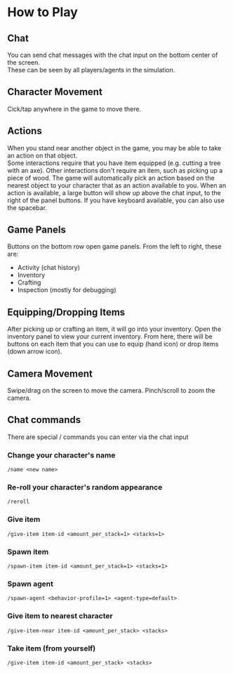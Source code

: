 # How to Play


## Chat
You can send chat messages with the chat input on the bottom center of the screen.  
These can be seen by all players/agents in the simulation.

## Character Movement
Cick/tap anywhere in the game to move there.

## Actions
When you stand near another object in the game, you may be able to take an action on that object.  
Some interactions require that you have item equipped (e.g. cutting a tree with an axe).
Other interactions don't require an item, such as picking up a piece of wood.
The game will automatically pick an action based on the nearest object to your character that as an action available to you.
When an action is available, a large button will show up above the chat input, to the right of the panel buttons.
If you have keyboard available, you can also use the spacebar.

## Game Panels
Buttons on the bottom row open game panels.
From the left to right, these are:
- Activity (chat history)
- Inventory
- Crafting
- Inspection (mostly for debugging)

## Equipping/Dropping Items
After picking up or crafting an item, it will go into your inventory.
Open the inventory panel to view your current inventory.
From here, there will be buttons on each item that you can use to equip (hand icon) or drop items (down arrow icon).

## Camera Movement
Swipe/drag on the screen to move the camera.
Pinch/scroll to zoom the camera.

## Chat commands
There are special / commands you can enter via the chat input

### Change your character's name
`/name <new name>`

### Re-roll your character's random appearance
`/reroll`

### Give item
`/give-item item-id <amount_per_stack=1> <stacks=1>`

### Spawn item
`/spawn-item item-id <amount_per_stack=1> <stacks=1>`

### Spawn agent
`/spawn-agent <behavior-profile=1> <agent-type=default>`

### Give item to nearest character
`/give-item-near item-id <amount_per_stack> <stacks>`

### Take item (from yourself)
`/give-item item-id <amount_per_stack> <stacks>`
